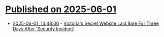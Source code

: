 # [Published on 2025-06-01](index.md)

* [2025-06-01, 14:48:00](https://soylentnews.org/article.pl?sid=25/05/30/198205&from=rss) - [Victoria's Secret Website Laid Bare For Three Days After 'Security Incident'](https://soylentnews.org/article.pl?sid=25/05/30/198205&from=rss)
